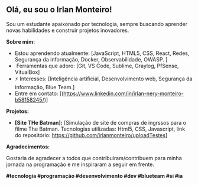 ##  Olá, eu sou o Irlan Monteiro!

Sou um estudante apaixonado por tecnologia, sempre buscando aprender novas habilidades e construir projetos inovadores. 

**Sobre mim:**

*  Estou aprendendo atualmente: [JavaScript, HTML5, CSS, React, Redes, Segurança da informação, Docker, Observabilidade, OWASP. ]
* ️ Ferramentas que adoro: [Git, VS Code, Sublime, Graylog, PfSense, VitualBox]
* ⚡ Interesses: [Inteligência artificial, Desenvolvimento web, Segurança da informação, Blue Team.]
*  Entre em contato: [(https://www.linkedin.com/in/irlan-nery-monteiro-b58158245/)]

**Projetos:**

* **[Site THe Batman]:** [Simulação de site de compras de ingrssos para o filme The Batman. Tecnologias utilizadas: Html5, CSS, Javascript,  link do repositório: https://github.com/irlanmonteiro/uploadTestes]

**Agradecimentos:**

Gostaria de agradecer a todos que contribuíram/contribuem para minha jornada na programação e me inspiraram a seguir em frente.

**#tecnologia #programação #desenvolvimento #dev #blueteam #si #ia**
<!---
irlanmonteiro/irlanmonteiro is a repository ✨ special ✨ because I'm willing to learn and pass knowledge on. `README.md` (this file) appears in your GitHub profile.
You can click the Preview link to see your changes.
--->
